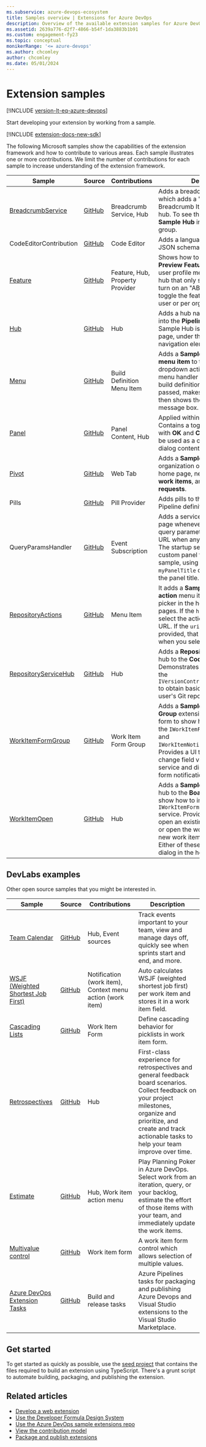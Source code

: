 ```yaml
---
ms.subservice: azure-devops-ecosystem
title: Samples overview | Extensions for Azure DevOps
description: Overview of the available extension samples for Azure DevOps, including a description, the link to the repo and the contributions they touch.
ms.assetid: 2639a776-d2f7-4866-b54f-1da3883b1b91
ms.custom: engagement-fy23
ms.topic: conceptual
monikerRange: '<= azure-devops'
ms.author: chcomley
author: chcomley
ms.date: 05/01/2024
---
```


# Extension samples

[!INCLUDE [version-lt-eq-azure-devops](../../includes/version-lt-eq-azure-devops.md)]

Start developing your extension by working from a sample. 

[!INCLUDE [extension-docs-new-sdk](../../includes/extension-docs-new-sdk.md)]

The following Microsoft samples show the capabilities of the extension framework and how to contribute to various areas. Each sample illustrates one or more contributions. We limit the number of contributions for each sample to increase understanding of the extension framework.

| Sample | Source | Contributions | Description |
|--------|-------|---------------|-------------|
| [BreadcrumbService](./add-hub.md) | [GitHub](https://github.com/microsoft/azure-devops-extension-sample/tree/master/src/Samples/BreadcrumbService) | Breadcrumb Service, Hub | Adds a breadcrumb service, which adds a "Sample Breadcrumb Item" to the sample hub. To see this item, go to the **Sample Hub** in the **Pipelines** hub group. |
| CodeEditorContribution | [GitHub](https://github.com/microsoft/azure-devops-extension-sample/tree/master/src/Samples/CodeEditorContribution) | Code Editor | Adds a language definition and a JSON schema for the code editor. |
| [Feature](./add-hub.md) | [GitHub](https://github.com/microsoft/azure-devops-extension-sample/tree/master/src/Samples/Feature) | Feature, Hub, Property Provider | Shows how to hook into the **Preview Features** panel under the user profile menu. Adds a simple hub that only shows when you turn on an "ABC" feature. You can toggle the feature on and off, per user or per organization. |
| [Hub](./add-hub.md) | [GitHub](https://github.com/microsoft/azure-devops-extension-sample/tree/master/src/Samples/Hub) | Hub | Adds a hub named **Sample Hub** into the **Pipelines** hub group. The Sample Hub is on a project-level page, under the **Pipelines** navigation element. |
| [Menu](./add-action.md) | [GitHub](https://github.com/microsoft/azure-devops-extension-sample/tree/master/src/Samples/Menu) | Build Definition Menu Item | Adds a **Sample build definition menu item** to the **Builds** hub in the dropdown actions menu. The menu handler gets the current build definition from the context passed, makes a REST call, and then shows the result in a message box. |
| [Panel](./add-hub.md) | [GitHub](https://github.com/microsoft/azure-devops-extension-sample/tree/master/src/Samples/Panel) | Panel Content, Hub | Applied within the **Hub** sample. Contains a toggle button along with **OK** and **Cancel** buttons. Can be used as a custom panel or dialog content. |
| [Pivot](./add-hub.md) | [GitHub](https://github.com/microsoft/azure-devops-extension-sample/tree/master/src/Samples/Pivot) | Web Tab | Adds a **Sample Pivot** tab to the organization or project collection home page, next to **Projects**, **My work items**, and **My pull requests**. |
| Pills | [GitHub](https://github.com/microsoft/azure-devops-extension-sample/tree/master/src/Samples/Pills) | Pill Provider | Adds pills to the title of the Pipeline definition (Runs) page. |
| QueryParamsHandler | [GitHub](https://github.com/microsoft/azure-devops-extension-sample/tree/master/src/Samples/QueryParamsHandler) | Event Subscription | Adds a service that loads on any page whenever a `showMyPanel` query parameter presents in the URL when any page gets loaded. The startup service shows the custom panel from the Panel sample, using an optional `myPanelTitle` query parameter as the panel title. |
| [RepositoryActions](./add-action.md) | [GitHub](https://github.com/microsoft/azure-devops-extension-sample/tree/master/src/Samples/RepositoryActions) | Menu Item | It adds a **Sample repository action** menu item to the repository picker in the header of code hub pages. If the `href` property shows, select the action to go to the given URL. If the `uri` property is provided, that code executes when you select the action. |
| [RepositoryServiceHub](./add-hub.md) | [GitHub](https://github.com/microsoft/azure-devops-extension-sample/tree/master/src/Samples/Feature) | Hub | Adds a **Repository Information** hub to the **Code** hub group. Demonstrates how to interact with the `IVersionControlRepositoryService` to obtain basic information about a user's Git repository. |
| [WorkItemFormGroup](./custom-control.md) | [GitHub](https://github.com/microsoft/azure-devops-extension-sample/tree/master/src/Samples/WorkItemFormGroup) | Work Item Form Group | Adds a **Sample WorkItem Form Group** extension to the work item form to show how to interact with the `IWorkItemFormService` service and `IWorkItemNotificationListener`. Provides a UI to show case how to change field values using the form service and displaying work item form notification events. |
| [WorkItemOpen](./add-hub.md) | [GitHub](https://github.com/microsoft/azure-devops-extension-sample/tree/master/src/Samples/WorkItemOpen) | Hub | Adds a **Sample WorkItem Open** hub to the **Boards** hub group to show how to interact with the `IWorkItemFormNavigationService` service. Provides a UI for you to open an existing work item by ID, or open the work item form for a new work item by work item type. Either of these options open a dialog in the host frame. |


## DevLabs examples

Other open source samples that you might be interested in.

| Sample | Source | Contributions | Description |
|--------|-------|---------------|-------------|
| [Team Calendar](https://marketplace.visualstudio.com/items?itemName=ms-devlabs.team-calendar) | [GitHub](https://github.com/Microsoft/vsts-team-calendar) | Hub, Event sources | Track events important to your team, view and manage days off, quickly see when sprints start and end, and more. |
| [WSJF (Weighted Shortest Job First)](https://marketplace.visualstudio.com/items?itemName=MS-Agile-SAFe.WSJF-extension) | [GitHub](https://github.com/Microsoft/vsts-wsjf-extension) | Notification (work item), Context menu action (work item) | Auto calculates WSJF (weighted shortest job first) per work item and stores it in a work item field. |
| [Cascading Lists](https://marketplace.visualstudio.com/items?itemName=ms-devlabs.cascading-picklists-extension) | [GitHub](https://github.com/microsoft/azure-devops-extension-cascading-picklist) | Work Item Form | Define cascading behavior for picklists in work item form. |
| [Retrospectives](https://marketplace.visualstudio.com/items?itemName=ms-devlabs.team-retrospectives) | [GitHub](https://github.com/microsoft/vsts-extension-retrospectives) | Hub | First-class experience for retrospectives and general feedback board scenarios. Collect feedback on your project milestones, organize and prioritize, and create and track actionable tasks to help your team improve over time. |
| [Estimate](https://marketplace.visualstudio.com/items?itemName=ms-devlabs.estimate) | [GitHub](https://github.com/microsoft/azure-boards-estimate) | Hub, Work item action menu| Play Planning Poker in Azure DevOps. Select work from an iteration, query, or your backlog, estimate the effort of those items with your team, and immediately update the work items. |
| [Multivalue control](https://marketplace.visualstudio.com/items?itemName=ms-devlabs.vsts-extensions-multivalue-control) | [GitHub](https://github.com/Microsoft/vsts-extension-multivalue-control) | Work item form | A work item form control which allows selection of multiple values. |
| [Azure DevOps Extension Tasks](https://marketplace.visualstudio.com/items?itemName=ms-devlabs.vsts-developer-tools-build-tasks) | [GitHub](https://github.com/Microsoft/azure-devops-extension-tasks) | Build and release tasks | Azure Pipelines tasks for packaging and publishing Azure Devops and Visual Studio extensions to the Visual Studio Marketplace. |

## Get started

To get started as quickly as possible, use the [seed project](https://github.com/cschleiden/vsts-extension-ts-seed-simple) that contains the files required to build an extension using TypeScript. There's a grunt script to automate building, packaging, and publishing the extension.

## Related articles

- [Develop a web extension](../get-started/node.md)
- [Use the Developer Formula Design System](https://developer.microsoft.com/azure-devops/)
- [Use the Azure DevOps sample extensions repo](https://github.com/Microsoft/azure-devops-extension-sample)
- [View the contribution model](../develop/contributions-overview.md)
- [Package and publish extensions](../publish/overview.md)

